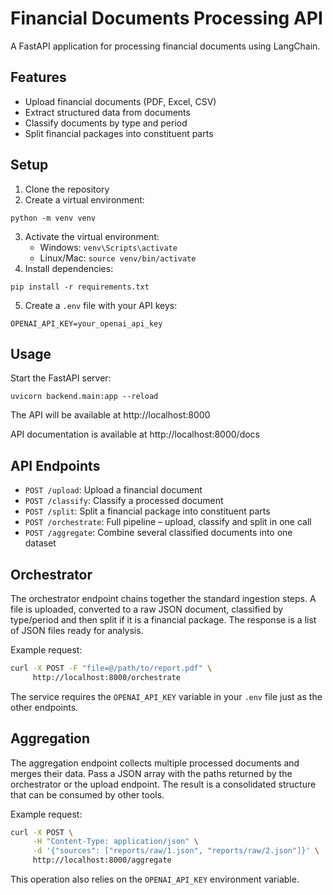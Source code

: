 # Financial Documents Processing API

A FastAPI application for processing financial documents using LangChain.

## Features

- Upload financial documents (PDF, Excel, CSV)
- Extract structured data from documents
- Classify documents by type and period
- Split financial packages into constituent parts

## Setup

1. Clone the repository
2. Create a virtual environment:
```
python -m venv venv
```
3. Activate the virtual environment:
   - Windows: `venv\Scripts\activate`
   - Linux/Mac: `source venv/bin/activate`
4. Install dependencies:
```
pip install -r requirements.txt
```
5. Create a `.env` file with your API keys:
```
OPENAI_API_KEY=your_openai_api_key
```

## Usage

Start the FastAPI server:
```
uvicorn backend.main:app --reload
```

The API will be available at http://localhost:8000

API documentation is available at http://localhost:8000/docs

## API Endpoints

- `POST /upload`: Upload a financial document
- `POST /classify`: Classify a processed document
- `POST /split`: Split a financial package into constituent parts
- `POST /orchestrate`: Full pipeline – upload, classify and split in one call
- `POST /aggregate`: Combine several classified documents into one dataset

## Orchestrator

The orchestrator endpoint chains together the standard ingestion steps. A file
is uploaded, converted to a raw JSON document, classified by type/period and
then split if it is a financial package. The response is a list of JSON files
ready for analysis.

Example request:

```bash
curl -X POST -F "file=@/path/to/report.pdf" \
     http://localhost:8000/orchestrate
```

The service requires the `OPENAI_API_KEY` variable in your `.env` file just as
the other endpoints.

## Aggregation

The aggregation endpoint collects multiple processed documents and merges their
data. Pass a JSON array with the paths returned by the orchestrator or the
upload endpoint. The result is a consolidated structure that can be consumed by
other tools.

Example request:

```bash
curl -X POST \
     -H "Content-Type: application/json" \
     -d '{"sources": ["reports/raw/1.json", "reports/raw/2.json"]}' \
     http://localhost:8000/aggregate
```

This operation also relies on the `OPENAI_API_KEY` environment variable.
